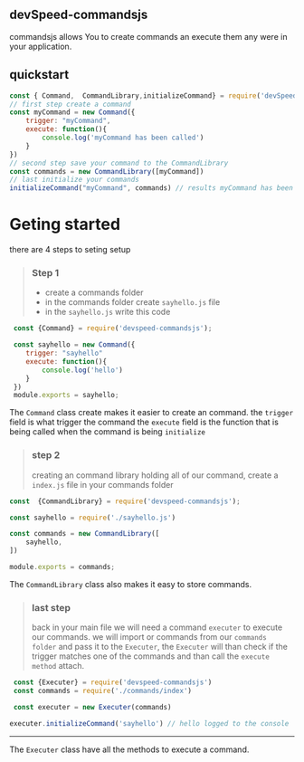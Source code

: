 ## devSpeed-commandsjs 

commandsjs allows You to create commands an execute them any were in your  application.

## quickstart
```js
const { Command,  CommandLibrary,initializeCommand} = require('devSpeed-commandsjs')
// first step create a command 
const myCommand = new Command({
    trigger: "myCommand",
    execute: function(){
        console.log('myCommand has been called')
    }
})
// second step save your command to the CommandLibrary
const commands = new CommandLibrary([myCommand])
// last initialize your commands 
initializeCommand("myCommand", commands) // results myCommand has been called
```

# Geting started

there are 4 steps to seting setup


> ### Step 1
> - create a commands folder 
> - in the commands folder create `sayhello.js` file
> - in the `sayhello.js` write this code

```js
 const {Command} = require('devspeed-commandsjs');

 const sayhello = new Command({
    trigger: "sayhello"
    execute: function(){
        console.log('hello')
    }
 })
 module.exports = sayhello;
```

The `Command` class create makes it easier to create an command. the `trigger` field is what trigger the command the `execute` field is the function that is being called when the command is being `initialize`

> ### step 2
> creating an command library holding all of our command, create a `index.js` file in your commands folder  

```js
const  {CommandLibrary} = require('devspeed-commandsjs');

const sayhello = require('./sayhello.js')

const commands = new CommandLibrary([
    sayhello,
])

module.exports = commands;
```
The `CommandLibrary` class also makes it easy to store commands.

> ### last step 
> back in your main file we will need a command `executer` to execute our commands. we will import or commands from our `commands folder` and pass it to the `Executer`, the `Executer` will than check if the trigger matches one of the commands and than call the `execute method` attach.
```js
 const {Executer} = require('devspeed-commandsjs')
 const commands = require('./commands/index')

 const executer = new Executer(commands)

executer.initializeCommand('sayhello') // hello logged to the console 
```
--- 
The `Executer` class have all the methods to execute a command.

